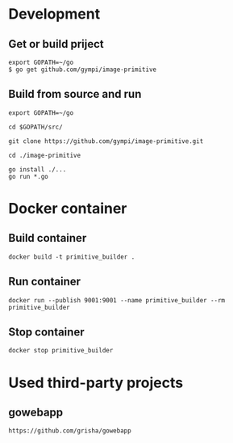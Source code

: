 # Development

## Get or build priject
```
export GOPATH=~/go
$ go get github.com/gympi/image-primitive
```

## Build from source and run
```
export GOPATH=~/go

cd $GOPATH/src/

git clone https://github.com/gympi/image-primitive.git

cd ./image-primitive

go install ./...
go run *.go
```

# Docker container

## Build container
```
docker build -t primitive_builder .
```

## Run container
```
docker run --publish 9001:9001 --name primitive_builder --rm primitive_builder
```

## Stop container
```
docker stop primitive_builder
```

# Used third-party projects
## gowebapp
```
https://github.com/grisha/gowebapp
```
